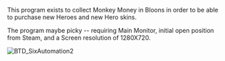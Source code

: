 This program exists to collect Monkey Money in Bloons in order to be able to purchase new Heroes and new Hero skins.


The program maybe picky -- requiring Main Monitor, initial open position from Steam, and a Screen resolution of 1280X720.

![BTD_SixAutomation2](https://github.com/yungGriff/OperationGreenMonkey/assets/57887563/6fe17a5c-1950-4d99-b545-eab41ae153a3)

